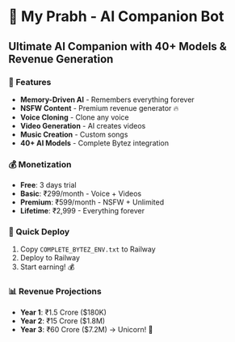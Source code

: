 # 🚀 My Prabh - AI Companion Bot

## Ultimate AI Companion with 40+ Models & Revenue Generation

### 🎯 Features
- **Memory-Driven AI** - Remembers everything forever
- **NSFW Content** - Premium revenue generator 🔥
- **Voice Cloning** - Clone any voice
- **Video Generation** - AI creates videos
- **Music Creation** - Custom songs
- **40+ AI Models** - Complete Bytez integration

### 💰 Monetization
- **Free**: 3 days trial
- **Basic**: ₹299/month - Voice + Videos
- **Premium**: ₹599/month - NSFW + Unlimited
- **Lifetime**: ₹2,999 - Everything forever

### 🚀 Quick Deploy
1. Copy `COMPLETE_BYTEZ_ENV.txt` to Railway
2. Deploy to Railway
3. Start earning! 💰

### 📊 Revenue Projections
- **Year 1**: ₹1.5 Crore ($180K)
- **Year 2**: ₹15 Crore ($1.8M)
- **Year 3**: ₹60 Crore ($7.2M) → Unicorn! 🦄